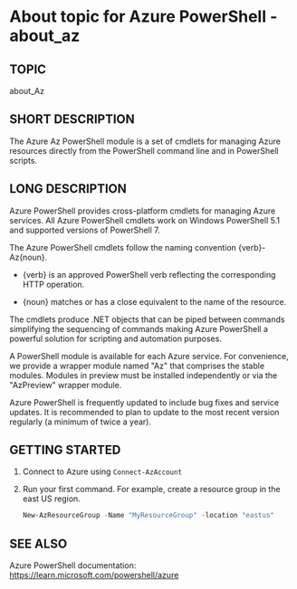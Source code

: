 # About topic for Azure PowerShell - about_az 

## TOPIC

about_Az

## SHORT DESCRIPTION

The Azure Az PowerShell module is a set of cmdlets for managing Azure
resources directly from the PowerShell command line and in PowerShell
scripts.

## LONG DESCRIPTION

Azure PowerShell provides cross-platform cmdlets for managing Azure
services. All Azure PowerShell cmdlets work on Windows PowerShell 5.1
and supported versions of PowerShell 7.

The Azure PowerShell cmdlets follow the naming convention
{verb}-Az{noun}.

-   {verb} is an approved PowerShell verb reflecting the corresponding
    HTTP operation.

-   {noun} matches or has a close equivalent to the name of the
    resource.

The cmdlets produce .NET objects that can be piped between commands
simplifying the sequencing of commands making Azure PowerShell a
powerful solution for scripting and automation purposes.

A PowerShell module is available for each Azure service. For
convenience, we provide a wrapper module named "Az" that comprises the
stable modules. Modules in preview must be installed independently or
via the "AzPreview" wrapper module.

Azure PowerShell is frequently updated to include bug fixes and service
updates. It is recommended to plan to update to the most recent version
regularly (a minimum of twice a year).

## GETTING STARTED

1.  Connect to Azure using `Connect-AzAccount`

2.  Run your first command. For example, create a resource group in the
    east US region.
    ```powershell
    New-AzResourceGroup -Name "MyResourceGroup" -location "eastus"
    ```
## SEE ALSO
Azure PowerShell documentation:
https://learn.microsoft.com/powershell/azure
